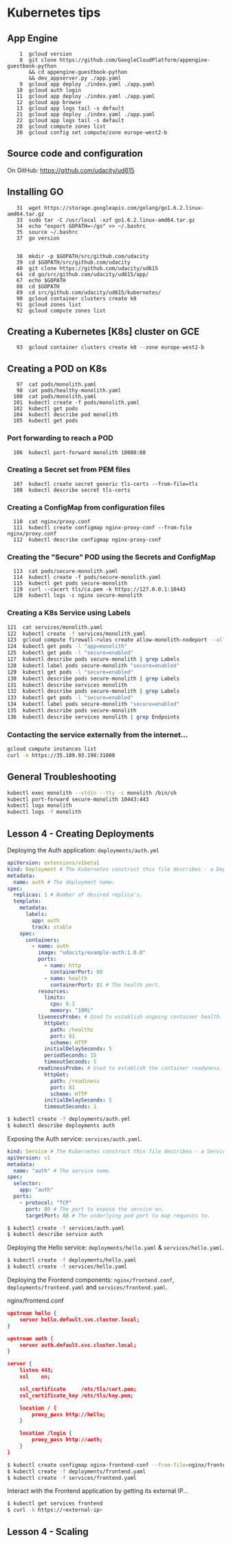 # Kubernetes tips

## App Engine

```
    1  gcloud version
    8  git clone https://github.com/GoogleCloudPlatform/appengine-guestbook-python     
       && cd appengine-guestbook-python     
       && dev_appserver.py ./app.yaml
    9  gcloud app deploy ./index.yaml ./app.yaml
   10  gcloud auth login
   11  gcloud app deploy ./index.yaml ./app.yaml
   12  gcloud app browse
   13  gcloud app logs tail -s default
   21  gcloud app deploy ./index.yaml ./app.yaml
   22  gcloud app logs tail -s default
   28  gcloud compute zones list
   30  gcloud config set compute/zone europe-west2-b
   ```

## Source code and configuration

On GitHub: https://github.com/udacity/ud615

## Installing GO
```
   31  wget https://storage.googleapis.com/golang/go1.6.2.linux-amd64.tar.gz
   33  sudo tar -C /usr/local -xzf go1.6.2.linux-amd64.tar.gz
   34  echo "export GOPATH=~/go" >> ~/.bashrc
   35  source ~/.bashrc
   37  go version


   38  mkdir -p $GOPATH/src/github.com/udacity
   39  cd $GOPATH/src/github.com/udacity
   40  git clone https://github.com/udacity/ud615
   64  cd go/src/github.com/udacity/ud615/app/
   67  echo $GOPATH
   88  cd $GOPATH
   89  cd src/github.com/udacity/ud615/kubernetes/
   90  gcloud container clusters create k0
   91  gcloud zones list
   92  gcloud compute zones list
   ```

## Creating a Kubernetes [K8s] cluster on GCE
```
   93  gcloud container clusters create k0 --zone europe-west2-b
   ```

## Creating a POD on K8s
```
   97  cat pods/monolith.yaml
   98  cat pods/healthy-monolith.yaml
  100  cat pods/monolith.yaml
  101  kubectl create -f pods/monolith.yaml
  102  kubectl get pods
  104  kubectl describe pod monolith
  105  kubectl get pods
  ```

### Port forwarding to reach a POD
```
  106  kubectl port-forward monolith 10080:80
  ```

### Creating a Secret set from PEM files
```
  107  kubectl create secret generic tls-certs --from-file=tls
  108  kubectl describe secret tls-certs
  ```

### Creating a ConfigMap from configuration files
```
  110  cat nginx/proxy.conf
  111  kubectl create configmap nginx-proxy-conf --from-file nginx/proxy.conf
  112  kubectl describe configmap nginx-proxy-conf
  ```

### Creating the "Secure" POD using the Secrets and ConfigMap
```
  113  cat pods/secure-monolith.yaml
  114  kubectl create -f pods/secure-monolith.yaml
  115  kubectl get pods secure-monolith
  119  curl --cacert tls/ca.pem -k https://127.0.0.1:10443
  120  kubectl logs -c nginx secure-monolith
  ```

### Creating a K8s Service using Labels

````bash
121  cat services/monolith.yaml
122  kubectl create -f services/monolith.yaml
123  gcloud compute firewall-rules create allow-monolith-nodeport --allow=tcp:31000
124  kubectl get pods -l "app=monolith"
125  kubectl get pods -l "secure=enabled"
127  kubectl describe pods secure-monolith | grep Labels
128  kubectl label pods secure-monolith "secure=enabled"
129  kubectl get pods -l "secure=enabled"
130  kubectl describe pods secure-monolith | grep Labels
131  kubectl describe services monolith
132  kubectl describe pods secure-monolith | grep Labels
133  kubectl get pods -l "secure=enabled"
134  kubectl label pods secure-monolith "secure=enabled"
135  kubectl describe pods secure-monolith
136  kubectl describe services monolith | grep Endpoints
````

### Contacting the service externally from the internet...

````bash
gcloud compute instances list 
curl -k https://35.189.93.198:31000
````

## General Troubleshooting

````bash
kubectl exec monolith --stdin --tty -c monolith /bin/sh
kubectl port-forward secure-monolith 10443:443
kubectl logs monolith
kubectl logs -f monolith
````

## Lesson 4 - Creating Deployments

Deploying the Auth application: `deployments/auth.yml`

````yaml
apiVersion: extensions/v1beta1
kind: Deployment # The Kubernetes construct this file describes - a Deployment.
metadata:
  name: auth # The deployment name.
spec:
  replicas: 1 # Number of desired replica's.
  template:
    metadata:
      labels:
        app: auth
        track: stable
    spec:
      containers:
        - name: auth
          image: "udacity/example-auth:1.0.0"
          ports:
            - name: http
              containerPort: 80
            - name: health
              containerPort: 81 # The health port.
          resources:
            limits:
              cpu: 0.2
              memory: "10Mi"
          livenessProbe: # Used to establish ongoing container health.
            httpGet:
              path: /healthz
              port: 81
              scheme: HTTP
            initialDelaySeconds: 5
            periodSeconds: 15
            timeoutSeconds: 5
          readinessProbe: # Used to establish the container readyness.
            httpGet:
              path: /readiness
              port: 81
              scheme: HTTP
            initialDelaySeconds: 5
            timeoutSeconds: 1
````

````bash
$ kubectl create -f deployments/auth.yml
$ kubectl describe deployments auth
````

Exposing the Auth service: `services/auth.yaml`.

````yaml
kind: Service # The Kubernetes construct this file describes - a Service.
apiVersion: v1
metadata:
  name: "auth" # The service name.
spec:
  selector:
    app: "auth"
  ports:
    - protocol: "TCP"
      port: 80 # The port to expose the service on.
      targetPort: 80 # The underlying pod port to map requests to.
````

````bash
$ kubectl create -f services/auth.yaml
$ kubectl describe service auth
````

Deploying the Hello service: `deployments/hello.yaml` & `services/hello.yaml`.

````bash
$ kubectl create -f deployments/hello.yaml
$ kubectl create -f services/hello.yaml
````

Deploying the Frontend components: `nginx/frontend.conf`, `deployments/frontend.yaml` and `services/frontend.yaml`.

nginx/frontend.conf

````json
upstream hello {
    server hello.default.svc.cluster.local;
}

upstream auth {
    server auth.default.svc.cluster.local;
}

server {
    listen 443;
    ssl    on;

    ssl_certificate     /etc/tls/cert.pem;
    ssl_certificate_key /etc/tls/key.pem;

    location / {
        proxy_pass http://hello;
    }

    location /login {
        proxy_pass http://auth;
    }
}
````

````bash
$ kubectl create configmap nginx-frontend-conf --from-file=nginx/frontend.conf
$ kubectl create -f deployments/frontend.yaml
$ kubectl create -f services/frontend.yaml
````

Interact with the Frontend application by getting its external IP...

````bash
$ kubectl get services frontend
$ curl -k https://<external-ip>
````

## Lesson 4 - Scaling

